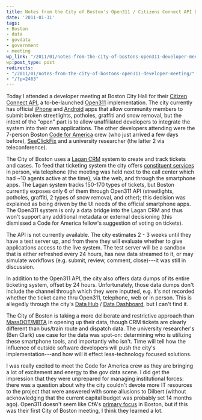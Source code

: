 ```yaml
---
title: Notes from the City of Boston's Open311 / Citizens Connect API Developer Meeting
date: '2011-01-31'
tags:
- Boston
- data
- govdata
- government
- meeting
wp_link: "/2011/01/notes-from-the-city-of-bostons-open311-developer-meeting/"
wp:post_type: post
redirects:
- "/2011/01/notes-from-the-city-of-bostons-open311-developer-meeting/"
- "/?p=2463"
---
```


Today I attended a developer meeting at Boston City Hall for their [Citizen Connect API](http://www.cityofboston.gov/doit/apps/citizensconnect.asp), a to-be-launched [Open311](http://open311.org/) implementation. The city currently has official [iPhone](http://itunes.apple.com/us/app/boston-citizens-connect/id330894558) and [Android](http://www.androidzoom.com/android_applications/tools/boston-citizens-connect_najk.html) apps that allow community members to submit broken streetlights, potholes, graffiti and snow removal, but the intent of the "open" part is to allow unaffiliated developers to integrate the system into their own applications. The other developers attending were the 7-person Boston [Code for America](http://codeforamerica.org/boston/) crew (who just arrived a few days before), [SeeClickFix](http://www.seeclickfix.com/) and a university researcher (the latter 2 via teleconference).

The City of Boston uses a [Lagan CRM](http://www.lagan.com/) system to create and track tickets and cases. To feed that ticketing system the city offers [constituent services](http://www.cityofboston.gov/mayor/24/) in person, via telephone (the meeting was held next to the call center which had ~10 agents active at the time), via the web, and through the smartphone apps. The Lagan system tracks 150-170 types of tickets, but Boston currently exposes only 6 of them through Open311 API (streetlights, potholes, graffiti, 2 types of snow removal, and other); this decision was explained as being driven by the UI needs of the official smartphone apps. The Open311 system is only a data bridge into the Lagan CRM and thus won't support any additional metadata or external decisioning (this dismissed a Code for America fellow's suggestion of voting on tickets).

The API is not currently available. The city estimates 2 - 3 weeks until they have a test server up, and from there they will evaluate whether to give applications access to the live system. The test server will be a sandbox that is either refreshed every 24 hours, has new data streamed to it, or may simulate workflows (e.g. submit, review, comment, close)---it was still in discussion.

In addition to the Open311 API, the city also offers data dumps of its entire ticketing system, offset by 24 hours. Unfortunately, those data dumps don't include the channel through which they were inputted, e.g. it's not recorded whether the ticket came thru Open311, telephone, web or in person. This is allegedly through the city's [Data Hub](http://hubmaps1.cityofboston.gov/datahub/) / [Data Dashboard](http://www.cityofboston.gov/doit/databoston/app/data.aspx), but I can't find it.

The City of Boston is taking a more deliberate and restrictive approach than [MassDOT/MBTA](http://www.eot.state.ma.us/developers/) in opening up their data, though CRM tickets are clearly different than bus/train route and dispatch data. The university researcher's (Ben Clark) use case for the data was spot-on: determining who is utilizing these smartphone tools, and importantly who isn't. Time will tell how the influence of outside software developers will push the city's implementation---and how will it effect less-technology focused solutions.

I was really excited to meet the Code for America crew as they are bringing a lot of excitement and energy to the gov data scene. I did get the impression that they were unprepared for managing institutional forces: there was a question about why the city couldn't devote more IT resources to the project that were answered with some allusions to Dilbert (without acknowledging that the current capital budget was probably set 14 months ago). Open311 doesn't seem like CfA's [primary focus](http://codeforamerica.org/boston/) in Boston, but if this was their first City of Boston meeting, I think they learned a lot.
